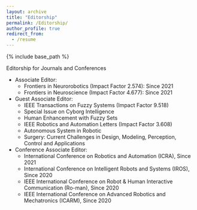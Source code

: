 ```yaml
---
layout: archive
title: "Editorship"
permalink: /Editorship/
author_profile: true
redirect_from:
  - /resume
---
```


{% include base_path %}



Editorship for Journals and Conferences
* Associate Editor:
    * Frontiers in Neurorobotics (Impact Factor 2.574): Since 2021
    * Frontiers in Neuroscience (Impact Factor 4.677): Since 2021
* Guest Associate Editor:
    * IEEE Transactions on Fuzzy Systems (Impact Factor 9.518)
    * Special Issue on Cyborg Intelligence 
    * Human Enhancement with Fuzzy Sets
    * IEEE Robotics and Automation Letters (Impact Factor 3.608)
    * Autonomous System in Robotic
    * Surgery: Current Challenges in Design, Modeling, Perception, Control and Applications
* Conference Associate Editor:
    *  International Conference on Robotics and Automation (ICRA), Since 2021
    *  International Conference on Intelligent Robots and Systems (IROS), Since 2020
    *  IEEE International Conference on Robot & Human Interactive Communication (Ro-man), Since 2020
    *  IEEE International Conference on Advanced Robotics and Mechatronics (ICARM), Since 2020
